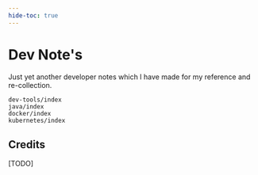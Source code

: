 ```yaml
---
hide-toc: true
---
```


# Dev Note's

Just yet another developer notes which I have made for my reference and re-collection.

```{toctree}
dev-tools/index
java/index
docker/index
kubernetes/index
```

## Credits

[TODO]
